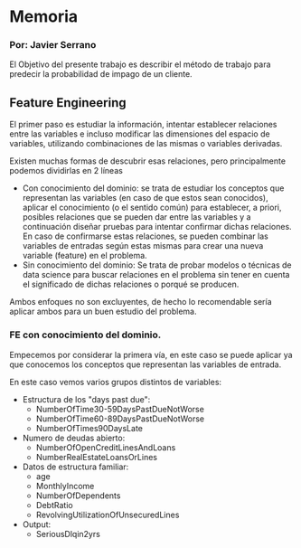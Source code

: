 
# Memoria
### Por: Javier Serrano

El Objetivo del presente trabajo es describir el método de trabajo para predecir la probabilidad de impago de un cliente.

## Feature Engineering

El primer paso es estudiar la información, intentar establecer relaciones entre las variables e incluso modificar las dimensiones del espacio de variables, utilizando combinaciones de las mismas o variables derivadas.

Existen muchas formas de descubrir esas relaciones, pero principalmente podemos dividirlas en 2 líneas

* Con conocimiento del dominio: se trata de estudiar los conceptos que representan las variables (en caso de que estos sean conocidos), aplicar el conocimiento (o el sentido común) para establecer, a priori, posibles relaciones que se pueden dar entre las variables y a continuación diseñar pruebas para intentar confirmar dichas relaciones. En caso de confirmarse estas relaciones, se pueden combinar las variables de entradas según estas mismas para crear una nueva variable (feature) en el problema.
* Sin conocimiento del dominio: Se trata de probar modelos o técnicas de data science para buscar relaciones en el problema sin tener en cuenta el significado de dichas relaciones o porqué se producen.

Ambos enfoques no son excluyentes, de hecho lo recomendable sería aplicar ambos para un buen estudio del problema.

### FE con conocimiento del dominio.

Empecemos por considerar la primera vía, en este caso se puede aplicar ya que conocemos los conceptos que representan las variables de entrada.

En este caso vemos varios grupos distintos de variables:

* Estructura de los "days past due":
	* NumberOfTime30-59DaysPastDueNotWorse 	
	* NumberOfTime60-89DaysPastDueNotWorse
	* NumberOfTimes90DaysLate
* Numero de deudas abierto:
	* NumberOfOpenCreditLinesAndLoans
	* NumberRealEstateLoansOrLines
* Datos de estructura familiar:
	* age
	* MonthlyIncome
	* NumberOfDependents
	* DebtRatio
	* RevolvingUtilizationOfUnsecuredLines
* Output:
	* SeriousDlqin2yrs
	
